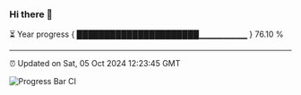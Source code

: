 ### Hi there 👋

⏳ Year progress { ██████████████████████▁▁▁▁▁▁▁▁ } 76.10 %

---

⏰ Updated on Sat, 05 Oct 2024 12:23:45 GMT

![Progress Bar CI](https://github.com/liununu/liununu/workflows/Progress%20Bar%20CI/badge.svg)
